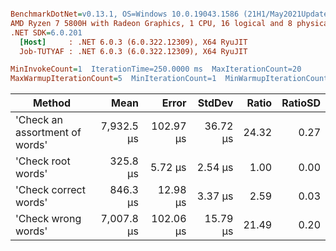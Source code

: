 ``` ini

BenchmarkDotNet=v0.13.1, OS=Windows 10.0.19043.1586 (21H1/May2021Update)
AMD Ryzen 7 5800H with Radeon Graphics, 1 CPU, 16 logical and 8 physical cores
.NET SDK=6.0.201
  [Host]     : .NET 6.0.3 (6.0.322.12309), X64 RyuJIT
  Job-TUTYAF : .NET 6.0.3 (6.0.322.12309), X64 RyuJIT

MinInvokeCount=1  IterationTime=250.0000 ms  MaxIterationCount=20  
MaxWarmupIterationCount=5  MinIterationCount=1  MinWarmupIterationCount=1  

```
|                         Method |       Mean |     Error |   StdDev | Ratio | RatioSD |
|------------------------------- |-----------:|----------:|---------:|------:|--------:|
| &#39;Check an assortment of words&#39; | 7,932.5 μs | 102.97 μs | 36.72 μs | 24.32 |    0.27 |
|             &#39;Check root words&#39; |   325.8 μs |   5.72 μs |  2.54 μs |  1.00 |    0.00 |
|          &#39;Check correct words&#39; |   846.3 μs |  12.98 μs |  3.37 μs |  2.59 |    0.03 |
|            &#39;Check wrong words&#39; | 7,007.8 μs | 102.06 μs | 15.79 μs | 21.49 |    0.20 |
